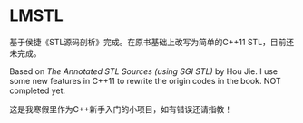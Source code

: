 # LMSTL

基于侯捷《STL源码剖析》完成。在原书基础上改写为简单的C++11 STL，目前还未完成。

Based on *The Annotated STL Sources (using SGI STL)* by Hou Jie. I use some new features in C++11 to rewrite the origin codes in the book. NOT completed yet.

这是我寒假里作为C++新手入门的小项目，如有错误还请指教！
